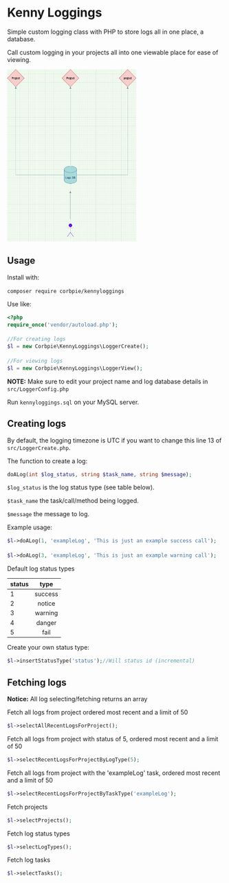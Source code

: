 # Kenny Loggings

Simple custom logging class with PHP to store logs all in one place, a database.

Call custom logging in your projects all into one viewable place for ease of viewing.

<img src="https://raw.githubusercontent.com/cp6/kennyloggings/main/KennyLoggingsDiagram.jpg" width="300" height="400" alt="KennyLoggings diagram" title="KennyLoggings diagram">

## Usage

Install with:

```composer require corbpie/kennyloggings```

Use like:

```php
<?php
require_once('vendor/autoload.php');

//For creating logs
$l = new Corbpie\KennyLoggings\LoggerCreate();

//For viewing logs
$l = new Corbpie\KennyLoggings\LoggerView();
```

**NOTE:** Make sure to edit your project name and log database details in ```src/LoggerConfig.php```

Run ```kennyloggings.sql``` on your MySQL server.

## Creating logs

By default, the logging timezone is UTC if you want to change this line 13 of ```src/LoggerCreate.php```.

The function to create a log:

```php
doALog(int $log_status, string $task_name, string $message);
```

```$log_status``` is the log status type (see table below).

```$task_name``` the task/call/method being logged.

```$message``` the message to log.

Example usage:

```php
$l->doALog(1, 'exampleLog', 'This is just an example success call');

$l->doALog(3, 'exampleLog', 'This is just an example warning call');
```

Default log status types

| status | type |
| --- |:---:|
| 1 | success
| 2 | notice
| 3 | warning
| 4 | danger
| 5 | fail

Create your own status type:

```php
$l->insertStatusType('status');//Will status id (incremental)
```

## Fetching logs

**Notice:** All log selecting/fetching returns an array

Fetch all logs from project ordered most recent and a limit of 50

```php
$l->selectAllRecentLogsForProject();
```

Fetch all logs from project with status of 5, ordered most recent and a limit of 50

```php
$l->selectRecentLogsForProjectByLogType(5);
```

Fetch all logs from project with the 'exampleLog' task, ordered most recent and a limit of 50

```php
$l->selectRecentLogsForProjectByTaskType('exampleLog');
```

Fetch projects

```php
$l->selectProjects();
```

Fetch log status types

```php
$l->selectLogTypes();
```

Fetch log tasks

```php
$l->selectTasks();
```